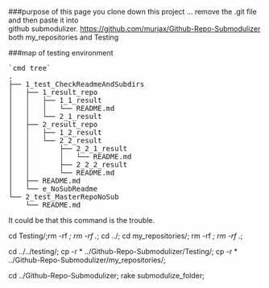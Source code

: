 ###purpose of this page
you clone down this project ... remove the .git file and then paste it into <br>github submodulizer. https://github.com/murjax/Github-Repo-Submodulizer<br>both my_repositories and Testing

###map of testing environment
<pre>
`cmd tree`
.
├── 1_test_CheckReadmeAndSubdirs
│   ├── 1_result_repo
│   │   ├── 1_1_result
│   │   │   └── README.md
│   │   └── 2_1_result
│   ├── 2_result_repo
│   │   ├── 1_2_result
│   │   └── 2_2_result
│   │       ├── 2_2_1_result
│   │       │   └── README.md
│   │       ├── 2_2_2_result
│   │       └── README.md
│   ├── README.md
│   └── e_NoSubReadme
└── 2_test_MasterRepoNoSub
    └── README.md
</pre>


It could be that this command is the trouble.

cd Testing/;rm -rf *; rm -rf .*; cd ../; cd my_repositories/; rm -rf *; rm -rf .*;

cd ../../testing/; cp -r * ../Github-Repo-Submodulizer/Testing/; cp -r * ../Github-Repo-Submodulizer/my_repositories/;

cd ../Github-Repo-Submodulizer; rake submodulize_folder;
